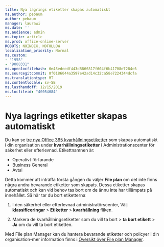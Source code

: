 ```yaml
---
title: Nya lagrings etiketter skapas automatiskt
ms.author: pebaum
author: pebaum
manager: laurawi
ms.date: ''
ms.audience: admin
ms.topic: article
ms.prod: office-online-server
ROBOTS: NOINDEX, NOFOLLOW
localization_priority: Normal
ms.custom:
- "1958"
- "9000331"
ms.openlocfilehash: 6e43edeedf443d8866817f604f6b41708e7284e6
ms.sourcegitcommit: 0f0186044a3597e42ad14c32ca58e7224344dcfa
ms.translationtype: MT
ms.contentlocale: sv-SE
ms.lasthandoff: 12/15/2019
ms.locfileid: "40054684"
---
```

# <a name="new-retention-labels-created-automatically"></a>Nya lagrings etiketter skapas automatiskt

Du kan se [tre nya Office 365 kvarhållningsetiketter](https://docs.microsoft.com/office365/securitycompliance/file-plan-manager#default-retention-labels-and-label-policy) som skapas automatiskt i din organisation under **kvarhållningsetiketter** i Administrationscenter för säkerhet eller efterlevnad. Etikettnamnen är:

- Operativt förfarande
- Business General
- Avtal

Detta kommer att inträffa första gången du väljer **File plan** om det inte finns några andra bevarande etiketter som skapats. Dessa etiketter skapas automatiskt och kan vid behov tas bort om de ännu inte har tillämpats på innehållet. Så här tar du bort etiketterna:

1. I den säkerhet eller efterlevnad administratörscenter, Välj **klassificeringar** > **Etiketter** > **kvarhållning** fliken.

1. Markera de kvarhållningsetiketter som du vill ta bort > **ta bort etikett** > **Ja** om du vill ta bort etiketten.

Med File plan Manager kan du hantera bevarande etiketter och policyer i din organisation-mer information finns i [Översikt över File plan Manager](https://docs.microsoft.com/office365/securitycompliance/file-plan-manager).